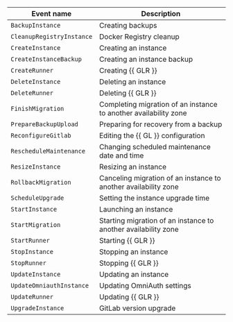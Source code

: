 Event name | Description
--- | ---
`BackupInstance` | Creating backups
`CleanupRegistryInstance` | Docker Registry cleanup
`CreateInstance` | Creating an instance
`CreateInstanceBackup` | Creating an instance backup
`CreateRunner` | Creating {{ GLR }}
`DeleteInstance` | Deleting an instance
`DeleteRunner` | Deleting {{ GLR }}
`FinishMigration` | Completing migration of an instance to another availability zone
`PrepareBackupUpload` | Preparing for recovery from a backup
`ReconfigureGitlab` | Editing the {{ GL }} configuration
`RescheduleMaintenance` | Changing scheduled maintenance date and time
`ResizeInstance` | Resizing an instance
`RollbackMigration` | Canceling migration of an instance to another availability zone
`ScheduleUpgrade` | Setting the instance upgrade time
`StartInstance` | Launching an instance
`StartMigration` | Starting migration of an instance to another availability zone
`StartRunner` | Starting {{ GLR }}
`StopInstance` | Stopping an instance
`StopRunner` | Stopping {{ GLR }}
`UpdateInstance` | Updating an instance
`UpdateOmniauthInstance` | Updating OmniAuth settings
`UpdateRunner` | Updating {{ GLR }}
`UpgradeInstance` | GitLab version upgrade
